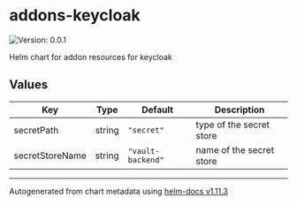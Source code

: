 # addons-keycloak

![Version: 0.0.1](https://img.shields.io/badge/Version-0.0.1-informational?style=flat-square)

Helm chart for addon resources for keycloak

## Values

| Key | Type | Default | Description |
|-----|------|---------|-------------|
| secretPath | string | `"secret"` | type of the secret store |
| secretStoreName | string | `"vault-backend"` | name of the secret store |

----------------------------------------------
Autogenerated from chart metadata using [helm-docs v1.11.3](https://github.com/norwoodj/helm-docs/releases/v1.11.3)
